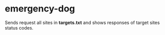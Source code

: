 # emergency-dog
Sends request all sites in **targets.txt** and shows responses of target sites status codes.

